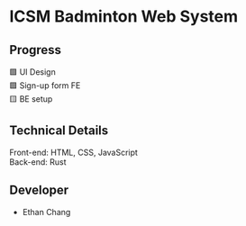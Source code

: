 # ICSM Badminton Web System
## Progress
🟩 UI Design\
🟩 Sign-up form FE\
🟨 BE setup

## Technical Details
Front-end: HTML, CSS, JavaScript\
Back-end: Rust

## Developer
- Ethan Chang
